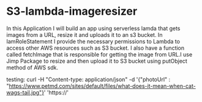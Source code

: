 # S3-lambda-imageresizer

In this Application I will build an app using serverless lamda that gets images from a URL, resize it and uploads it to an s3 bucket.
In IamRoleStatement I provide the necessary permissions to Lambda to access other AWS resources such as S3 bucket. I also have a function called fetchImage that is responsible for getting the image from URL.I use Jimp Package to resize and then upload it to S3 bucket using putObject method of AWS sdk.

testing:
curl -H "Content-type: application/json" -d '{"photoUrl" : "https://www.petmd.com/sites/default/files/what-does-it-mean-when-cat-wags-tail.jpg"}' 'https://<endpoint>'
